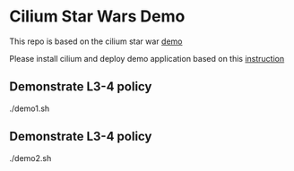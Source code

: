 # Cilium Star Wars Demo
This repo is based on the cilium star war [demo](https://github.com/cilium/star-wars-demo)

Please install cilium and deploy demo application based on this [instruction](https://docs.cilium.io/en/stable/gettingstarted/http/#gs-http)

## Demonstrate L3-4 policy 
./demo1.sh

## Demonstrate L3-4 policy 
./demo2.sh 

